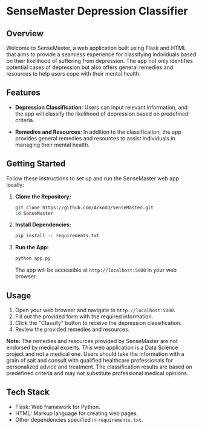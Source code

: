 # SenseMaster Depression Classifier

## Overview

Welcome to SenseMaster, a web application built using Flask and HTML that aims to provide a seamless experience for classifying individuals based on their likelihood of suffering from depression. The app not only identifies potential cases of depression but also offers general remedies and resources to help users cope with their mental health.

## Features

- **Depression Classification**: Users can input relevant information, and the app will classify the likelihood of depression based on predefined criteria.

- **Remedies and Resources**: In addition to the classification, the app provides general remedies and resources to assist individuals in managing their mental health.

## Getting Started

Follow these instructions to set up and run the SenseMaster web app locally:

1. **Clone the Repository:**
   ```bash
   git clone https://github.com/ArkoXD/SenseMaster.git
   cd SenseMaster
   ```

2. **Install Dependencies:**
   ```bash
   pip install -r requirements.txt
   ```

3. **Run the App:**
   ```bash
   python app.py
   ```
   The app will be accessible at `http://localhost:5000` in your web browser.

## Usage

1. Open your web browser and navigate to `http://localhost:5000`.
2. Fill out the provided form with the required information.
3. Click the "Classify" button to receive the depression classification.
4. Review the provided remedies and resources.

**Note:**
The remedies and resources provided by SenseMaster are not endorsed by medical experts. This web application is a Data Science project and not a medical one. Users should take the information with a grain of salt and consult with qualified healthcare professionals for personalized advice and treatment. The classification results are based on predefined criteria and may not substitute professional medical opinions.

## Tech Stack

- Flask: Web framework for Python.
- HTML: Markup language for creating web pages.
- Other dependencies specified in `requirements.txt`.
